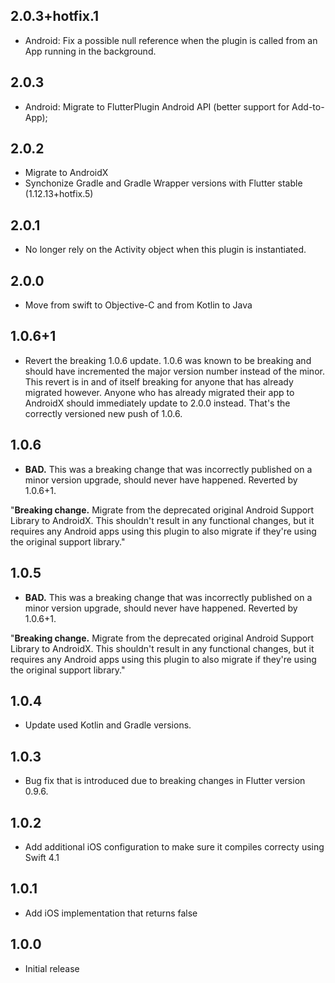 ## 2.0.3+hotfix.1

* Android: Fix a possible null reference when the plugin is called from an App running in the background.

## 2.0.3

* Android: Migrate to FlutterPlugin Android API (better support for Add-to-App);

## 2.0.2

* Migrate to AndroidX
* Synchonize Gradle and Gradle Wrapper versions with Flutter stable (1.12.13+hotfix.5)

## 2.0.1

* No longer rely on the Activity object when this plugin is instantiated.

## 2.0.0
* Move from swift to Objective-C and from Kotlin to Java

## 1.0.6+1 
* Revert the breaking 1.0.6 update. 1.0.6 was known to be breaking and should have incremented the major version number instead of the minor. This revert is in and of itself breaking for anyone that has already migrated however. Anyone who has already migrated their app to AndroidX should immediately update to 2.0.0 instead. That's the correctly versioned new push of 1.0.6.

## 1.0.6 
* **BAD.** This was a breaking change that was incorrectly published on a minor version upgrade, should never have happened. Reverted by 1.0.6+1.

"**Breaking change.** Migrate from the deprecated original Android Support Library to AndroidX. This shouldn't result in any functional changes, but it requires any Android apps using this plugin to also migrate if they're using the original support library."

## 1.0.5
* **BAD.** This was a breaking change that was incorrectly published on a minor version upgrade, should never have happened. Reverted by 1.0.6+1.

"**Breaking change.** Migrate from the deprecated original Android Support Library to AndroidX. This shouldn't result in any functional changes, but it requires any Android apps using this plugin to also migrate if they're using the original support library."

## 1.0.4

* Update used Kotlin and Gradle versions.

## 1.0.3

* Bug fix that is introduced due to breaking changes in Flutter version 0.9.6.

## 1.0.2

* Add additional iOS configuration to make sure it compiles correcty using Swift 4.1

## 1.0.1

* Add iOS implementation that returns false


## 1.0.0

* Initial release
